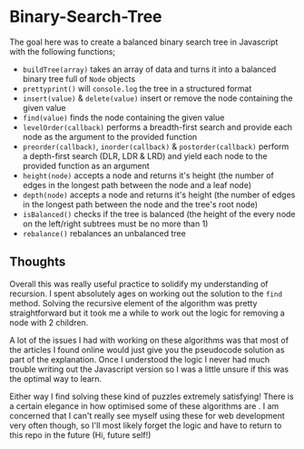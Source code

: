 # Binary-Search-Tree

The goal here was to create a balanced binary search tree in Javascript with the following functions;

- `buildTree(array)` takes an array of data and turns it into a balanced binary tree full of `Node` objects
- `prettyprint()` will `console.log` the tree in a structured format
- `insert(value)` & `delete(value)` insert or remove the node containing the given value
- `find(value)` finds the node containing the given value
- `levelOrder(callback)` performs a breadth-first search and provide each node as the argument to the provided function
- `preorder(callback)`, `inorder(callback)` & `postorder(callback)` perform a depth-first search (DLR, LDR & LRD) and yield each node to the provided function as an argument
- `height(node)` accepts a node and returns it's height (the number of edges in the longest path between the node and a leaf node)
- `depth(node)` accepts a node and returns it's height (the number of edges in the longest path between the node and the tree's root node)
- `isBalanced()` checks if the tree is balanced (the height of the every node on the left/right subtrees must be no more than 1)
- `rebalance()` rebalances an unbalanced tree

## Thoughts
Overall this was really useful practice to solidify my understanding of recursion. I spent absolutely ages on working out the solution to the `find` method. Solving the recursive element of the algorithm was pretty straightforward but it took me a while to work out the logic for removing a node with 2 children. 

A lot of the issues I had with working on these algorithms was that most of the articles I found online would just give you the pseudocode solution as part of the explanation. Once I understood the logic I never had much trouble writing out the Javascript version so I was a little unsure if this was the optimal way to learn. 

Either way I find solving these kind of puzzles extremely satisfying! There is a certain elegance in how optimised some of these algorithms are . I am concerned that I can't really see myself using these for web development very often though,  so I'll most likely forget the logic and have to return to this repo in the future (Hi, future self!)